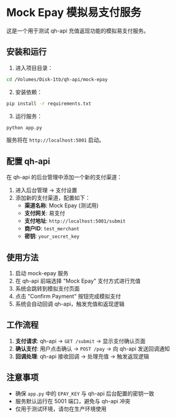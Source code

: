 # Mock Epay 模拟易支付服务

这是一个用于测试 qh-api 充值返现功能的模拟易支付服务。

## 安装和运行

1. 进入项目目录：
```bash
cd /Volumes/Disk-1tb/qh-api/mock-epay
```

2. 安装依赖：
```bash
pip install -r requirements.txt
```

3. 运行服务：
```bash
python app.py
```

服务将在 `http://localhost:5001` 启动。

## 配置 qh-api

在 qh-api 的后台管理中添加一个新的支付渠道：

1. 进入后台管理 → 支付设置
2. 添加新的支付渠道，配置如下：
   - **渠道名称**: Mock Epay (测试用)
   - **支付网关**: 易支付
   - **支付地址**: `http://localhost:5001/submit`
   - **商户ID**: `test_merchant`
   - **密钥**: `your_secret_key`

## 使用方法

1. 启动 mock-epay 服务
2. 在 qh-api 前端选择 "Mock Epay" 支付方式进行充值
3. 系统会跳转到模拟支付页面
4. 点击 "Confirm Payment" 按钮完成模拟支付
5. 系统会自动回调 qh-api，触发充值和返现逻辑

## 工作流程

1. **支付请求**: qh-api → `GET /submit` → 显示支付确认页面
2. **确认支付**: 用户点击确认 → `POST /pay` → 向 qh-api 发送回调通知
3. **回调处理**: qh-api 接收回调 → 处理充值 → 触发返现逻辑

## 注意事项

- 确保 `app.py` 中的 `EPAY_KEY` 与 qh-api 后台配置的密钥一致
- 服务默认运行在 5001 端口，避免与 qh-api 冲突
- 仅用于测试环境，请勿在生产环境使用

